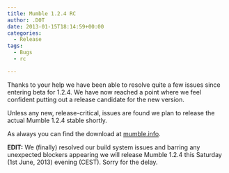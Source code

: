 ```yaml
---
title: Mumble 1.2.4 RC
author: .D0T
date: 2013-01-15T18:14:59+00:00
categories:
  - Release
tags:
  - Bugs
  - rc

---
```

Thanks to your help we have been able to resolve quite a few issues since entering beta for 1.2.4. We have now reached a point where we feel confident putting out a release candidate for the new version.<!--more-->

Unless any new, release-critical, issues are found we plan to release the actual Mumble 1.2.4 stable shortly.

As always you can find the download at [mumble.info][1].

**EDIT:** We (finally) resolved our build system issues and barring any unexpected blockers appearing we will release Mumble 1.2.4 this Saturday (1st June, 2013) evening (CEST). Sorry for the delay.

 [1]: https://mumble.info
